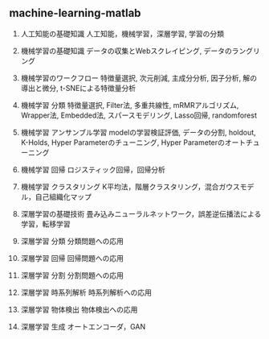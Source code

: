 ## machine-learning-matlab

1. 人工知能の基礎知識
人工知能，機械学習，深層学習, 学習の分類

2. 機械学習の基礎知識
データの収集とWebスクレイピング, データのラングリング

3. 機械学習のワークフロー
特徴量選択, 次元削減, 主成分分析, 因子分析, 解の導出と微分, t-SNEによる特徴量分析

4. 機械学習 分類
特徴量選択, Filter法, 多重共線性, mRMRアルゴリズム, Wrapper法, Embedded法, スパースモデリング, Lasso回帰, randomforest

5. 機械学習 アンサンブル学習
modelの学習検証評価, データの分割, holdout, K-Holds, Hyper Parameterのチューニング, Hyper Parameterのオートチューニング

6. 機械学習 回帰
ロジスティック回帰，回帰分析

7. 機械学習 クラスタリング
K平均法，階層クラスタリング，混合ガウスモデル，自己組織化マップ

8. 深層学習の基礎技術
畳み込みニューラルネットワーク，誤差逆伝播法による学習，転移学習

9. 深層学習 分類
分類問題への応用

10. 深層学習 回帰
回帰問題への応用

11. 深層学習 分割
分割問題への応用

12. 深層学習 時系列解析
時系列解析への応用

13. 深層学習 物体検出
物体検出への応用

14. 深層学習 生成
オートエンコーダ，GAN